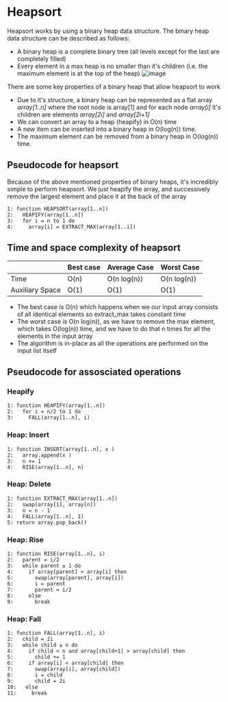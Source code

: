 # Heapsort
Heapsort works by using a binary heap data structure. The binary heap data structure can be described as follows:
- A binary heap is a complete binary tree (all levels except for the last are completely filled)
- Every element in a max heap is no smaller than it's children (i.e. the maximum element is at the top of the heap)
![image](https://github.com/awat0045/FIT2004-notes/assets/140218451/c5cfbe45-0fc3-44fc-9c35-44a9e318c6cf)

There are some key properties of a binary heap that allow heapsort to work
- Due to it's structure, a binary heap can be represented as a flat array *array[1..n]* where the root node is array[1] and for each node *array[i]* it's children are elements *array[2i]* and *array[2i+1]*
- We can convert an array to a heap (heapify) in O(n) time
- A new item can be inserted into a binary heap in O(log(n)) time.
- The maximum element can be removed from a binary heap in O(log(n)) time.

## Pseudocode for heapsort
Because of the above mentioned properties of binary heaps, it's incredibly simple to perform heapsort. We just heapify the array, and successively remove the largest element and place it at the back of the array
```
1: function HEAPSORT(array[1..n])
2:   HEAPIFY(array[1..n])
3:   for i = n to 1 do
4:     array[i] = EXTRACT_MAX(array[1..i])
```

## Time and space complexity of heapsort
|     |Best case|Average Case|Worst Case|
|---  |---------|------------|----------|
| Time |O(n)|O(n log(n))|O(n log(n))|
|Auxiliary Space|O(1)|O(1)|O(1)|

- The best case is O(n) which happens when we our input array consists of all identical elements so extract_max takes constant time
- The worst case is O(n log(n)), as we have to remove the max element, which takes O(log(n)) time, and we have to do that n times for all the elements in the input array
- The algorithm is in-place as all the operations are performed on the input list itself

## Pseudocode for assosciated operations
### Heapify
```
1: function HEAPIFY(array[1..n])
2:   for i = n/2 to 1 do
3:     FALL(array[1..n], i)
```

### Heap: Insert
```
1: function INSERT(array[1..n], x )
2:   array.append(x )
3:   n += 1
4:   RISE(array[1..n], n)
```

### Heap: Delete
```
1: function EXTRACT_MAX(array[1..n])
2:   swap(array[1], array[n])
3:   n = n - 1
4:   FALL(array[1..n], 1)
5: return array.pop_back()
```

### Heap: Rise
```
1: function RISE(array[1..n], i)
2:   parent = i/2
3:   while parent ≥ 1 do
4:     if array[parent] < array[i] then
5:       swap(array[parent], array[i])
6:       i = parent
7:       parent = i/2
8:     else
9:       break
```

### Heap: Fall
```
1: function FALL(array[1..n], i)
2:   child = 2i
3:   while child ≤ n do
4:     if child < n and array[child+1] > array[child] then
5:       child += 1
6:     if array[i] < array[child] then
7:       swap(array[i], array[child])
8:       i = child
9:       child = 2i
10:   else
11:     break
```

